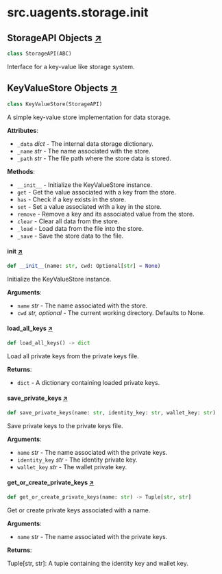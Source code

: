 # src.uagents.storage.**init**

## StorageAPI Objects [↗](https://github.com/fetchai/uAgents/blob/main/python/src/uagents/storage/__init__.py#L11)

```python
class StorageAPI(ABC)
```

Interface for a key-value like storage system.

## KeyValueStore Objects [↗](https://github.com/fetchai/uAgents/blob/main/python/src/uagents/storage/__init__.py#L35)

```python
class KeyValueStore(StorageAPI)
```

A simple key-value store implementation for data storage.

**Attributes**:

- `_data` _dict_ - The internal data storage dictionary.
- `_name` _str_ - The name associated with the store.
- `_path` _str_ - The file path where the store data is stored.

**Methods**:

- `__init__` - Initialize the KeyValueStore instance.
- `get` - Get the value associated with a key from the store.
- `has` - Check if a key exists in the store.
- `set` - Set a value associated with a key in the store.
- `remove` - Remove a key and its associated value from the store.
- `clear` - Clear all data from the store.
- `_load` - Load data from the file into the store.
- `_save` - Save the store data to the file.

#### **init** [↗](https://github.com/fetchai/uAgents/blob/main/python/src/uagents/storage/__init__.py#L56)

```python
def __init__(name: str, cwd: Optional[str] = None)
```

Initialize the KeyValueStore instance.

**Arguments**:

- `name` _str_ - The name associated with the store.
- `cwd` _str, optional_ - The current working directory. Defaults to None.

#### load_all_keys [↗](https://github.com/fetchai/uAgents/blob/main/python/src/uagents/storage/__init__.py#L102)

```python
def load_all_keys() -> dict
```

Load all private keys from the private keys file.

**Returns**:

- `dict` - A dictionary containing loaded private keys.

#### save_private_keys [↗](https://github.com/fetchai/uAgents/blob/main/python/src/uagents/storage/__init__.py#L117)

```python
def save_private_keys(name: str, identity_key: str, wallet_key: str)
```

Save private keys to the private keys file.

**Arguments**:

- `name` _str_ - The name associated with the private keys.
- `identity_key` _str_ - The identity private key.
- `wallet_key` _str_ - The wallet private key.

#### get_or_create_private_keys [↗](https://github.com/fetchai/uAgents/blob/main/python/src/uagents/storage/__init__.py#L135)

```python
def get_or_create_private_keys(name: str) -> Tuple[str, str]
```

Get or create private keys associated with a name.

**Arguments**:

- `name` _str_ - The name associated with the private keys.

**Returns**:

Tuple[str, str]: A tuple containing the identity key and wallet key.
